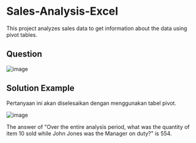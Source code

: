 # Sales-Analysis-Excel

This project analyzes sales data to get information about the data using pivot tables. 


## Question
![image](https://github.com/witrioktafiani/Sales-Analysis-Excel/assets/109154013/fdf0dd72-7fb5-47e4-a794-e1d7da480efa)

## Solution Example
Pertanyaan ini akan diselesaikan dengan menggunakan tabel pivot.

![image](https://github.com/witrioktafiani/Sales-Analysis-Excel/assets/109154013/f32a7fa6-dbe8-413a-addc-1b85e0faa3f8)

The answer of "Over the entire analysis period, what was the quantity of item 10 sold while John Jones was the Manager on duty?" is 554.

